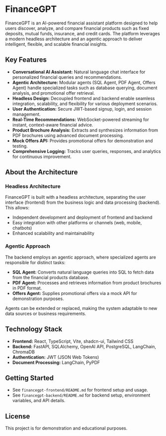 # FinanceGPT

FinanceGPT is an AI-powered financial assistant platform designed to help users discover, analyze, and compare financial products such as fixed deposits, mutual funds, insurance, and credit cards. The platform leverages a modern headless architecture and an agentic approach to deliver intelligent, flexible, and scalable financial insights.

## Key Features
- **Conversational AI Assistant:** Natural language chat interface for personalized financial queries and recommendations.
- **Agentic Architecture:** Modular agents (SQL Agent, PDF Agent, Offers Agent) handle specialized tasks such as database querying, document analysis, and promotional offer retrieval.
- **Headless Design:** Decoupled frontend and backend enable seamless integration, scalability, and flexibility for various deployment scenarios.
- **User Authentication:** Secure JWT-based signup, login, and session management.
- **Real-Time Recommendations:** WebSocket-powered streaming for instant, context-aware financial advice.
- **Product Brochure Analysis:** Extracts and synthesizes information from PDF brochures using advanced document processing.
- **Mock Offers API:** Provides promotional offers for demonstration and testing.
- **Comprehensive Logging:** Tracks user queries, responses, and analytics for continuous improvement.

## About the Architecture

### Headless Architecture
FinanceGPT is built with a headless architecture, separating the user interface (frontend) from the business logic and data processing (backend). This allows:
- Independent development and deployment of frontend and backend
- Easy integration with other platforms or channels (web, mobile, chatbots)
- Enhanced scalability and maintainability

### Agentic Approach
The backend employs an agentic approach, where specialized agents are responsible for distinct tasks:
- **SQL Agent:** Converts natural language queries into SQL to fetch data from the financial products database.
- **PDF Agent:** Processes and retrieves information from product brochures in PDF format.
- **Offers Agent:** Supplies promotional offers via a mock API for demonstration purposes.

Agents can be extended or replaced, making the system adaptable to new data sources or business requirements.

## Technology Stack
- **Frontend:** React, TypeScript, Vite, shadcn-ui, Tailwind CSS
- **Backend:** FastAPI, SQLAlchemy, OpenAI API, PostgreSQL, LangChain, ChromaDB
- **Authentication:** JWT (JSON Web Tokens)
- **Document Processing:** LangChain, PyPDF

## Getting Started
- See `financegpt-frontend/README.md` for frontend setup and usage.
- See `financegpt-backend/README.md` for backend setup, environment variables, and API details.

## License
This project is for demonstration and educational purposes. 